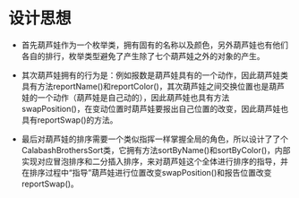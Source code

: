 ﻿﻿设计思想==+ 首先葫芦娃作为一个枚举类，拥有固有的名称以及颜色，另外葫芦娃也有他们各自的排行，枚举类型避免了产生除了七个葫芦娃之外的对象的产生。+ 其次葫芦娃拥有的行为是：例如报数是葫芦娃具有的一个动作，因此葫芦娃类具有方法reportName()和reportColor()，其次葫芦娃之间交换位置也是葫芦娃的一个动作（葫芦娃是自己动的），因此葫芦娃也具有方法swapPosition()，在变动位置时葫芦娃要报出自己位置的改变，因此葫芦娃也具有reportSwap()的方法。+ 最后对葫芦娃的排序需要一个类似指挥一样掌握全局的角色，所以设计了了个CalabashBrothersSort类，它拥有方法sortByName()和sortByColor()，内部实现对应冒泡排序和二分插入排序，来对葫芦娃这个全体进行排序的指导，并在排序过程中“指导”葫芦娃进行位置改变swapPosition()和报告位置改变reportSwap()。